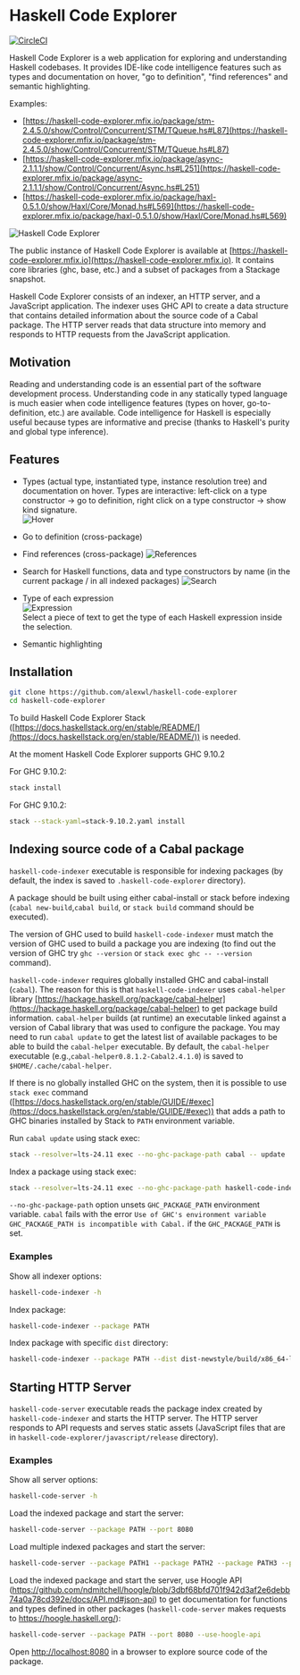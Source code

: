 # Haskell Code Explorer

[![CircleCI](https://circleci.com/gh/alexwl/haskell-code-explorer/tree/master.svg?style=svg)](https://circleci.com/gh/alexwl/haskell-code-explorer/tree/master)

Haskell Code Explorer is a web application for exploring and understanding Haskell codebases. It provides IDE-like code intelligence features such as types and documentation on hover, "go to definition", "find references" and semantic highlighting.

Examples:

- [https://haskell-code-explorer.mfix.io/package/stm-2.4.5.0/show/Control/Concurrent/STM/TQueue.hs#L87](https://haskell-code-explorer.mfix.io/package/stm-2.4.5.0/show/Control/Concurrent/STM/TQueue.hs#L87)
- [https://haskell-code-explorer.mfix.io/package/async-2.1.1.1/show/Control/Concurrent/Async.hs#L251](https://haskell-code-explorer.mfix.io/package/async-2.1.1.1/show/Control/Concurrent/Async.hs#L251)
- [https://haskell-code-explorer.mfix.io/package/haxl-0.5.1.0/show/Haxl/Core/Monad.hs#L569](https://haskell-code-explorer.mfix.io/package/haxl-0.5.1.0/show/Haxl/Core/Monad.hs#L569)

![Haskell Code Explorer](https://haskell-code-explorer.mfix.io/screenshot.png)

The public instance of Haskell Code Explorer is available at [https://haskell-code-explorer.mfix.io](https://haskell-code-explorer.mfix.io). It contains core libraries (ghc, base, etc.) and a subset of packages from a Stackage snapshot.

Haskell Code Explorer consists of an indexer, an HTTP server, and a JavaScript application. The indexer uses GHC API to create a data structure that contains detailed information about the source code of a Cabal package. The HTTP server reads that data structure into memory and responds to HTTP requests from the JavaScript application.

## Motivation

Reading and understanding code is an essential part of the software development process. Understanding code in any statically typed language is much easier when code intelligence features (types on hover, go-to-definition, etc.) are available. Code intelligence for Haskell is especially useful because types are informative and precise (thanks to Haskell's purity and global type inference).

## Features

* Types (actual type, instantiated type, instance resolution tree) and documentation on hover. Types are interactive: left-click on a type constructor -> go to definition, right click on a type constructor -> show kind signature.<br />
  ![Hover](https://haskell-code-explorer.mfix.io/hover.png)

* Go to definition (cross-package)

* Find references (cross-package)
  ![References](https://haskell-code-explorer.mfix.io/references.png)

* Search for Haskell functions, data and type constructors by name (in the current package / in all indexed packages)
  ![Search](https://haskell-code-explorer.mfix.io/search.png)

* Type of each expression<br />
  ![Expression](https://haskell-code-explorer.mfix.io/expressions.png)<br />
  Select a piece of text to get the type of each Haskell expression inside the selection.

* Semantic highlighting

## Installation

```bash
git clone https://github.com/alexwl/haskell-code-explorer
cd haskell-code-explorer
```

To build Haskell Code Explorer Stack ([https://docs.haskellstack.org/en/stable/README/](https://docs.haskellstack.org/en/stable/README/)) is needed.

At the moment Haskell Code Explorer supports GHC 9.10.2

For GHC 9.10.2:

```bash
stack install
```

For GHC 9.10.2:

```bash
stack --stack-yaml=stack-9.10.2.yaml install
```

## Indexing source code of a Cabal package

`haskell-code-indexer` executable is responsible for indexing packages (by default, the index is saved to `.haskell-code-explorer` directory).

A package should be built using either cabal-install or stack before indexing (`cabal new-build`,`cabal build`, or `stack build` command should be executed).

The version of GHC used to build `haskell-code-indexer` must match the version of GHC used to build a package you are indexing (to find out the version of GHC try `ghc --version` or `stack exec ghc -- --version` command).

`haskell-code-indexer` requires globally installed GHC and cabal-install (`cabal`). The reason for this is that `haskell-code-indexer` uses `cabal-helper` library [https://hackage.haskell.org/package/cabal-helper](https://hackage.haskell.org/package/cabal-helper) to get package build information. `cabal-helper` builds (at runtime) an executable linked against a version of Cabal library that was used to configure the package. You may need to run `cabal update` to get the latest list of available packages to be able to build the `cabal-helper` executable. By default, the `cabal-helper` executable (e.g.,`cabal-helper0.8.1.2-Cabal2.4.1.0`) is saved to `$HOME/.cache/cabal-helper`.

If there is no globally installed GHC on the system, then it is possible to use `stack exec` command ([https://docs.haskellstack.org/en/stable/GUIDE/#exec](https://docs.haskellstack.org/en/stable/GUIDE/#exec)) that adds a path to GHC binaries installed by Stack to `PATH` environment variable.

Run `cabal update` using stack exec:
```bash
stack --resolver=lts-24.11 exec --no-ghc-package-path cabal -- update
```

Index a package using stack exec:
```bash
stack --resolver=lts-24.11 exec --no-ghc-package-path haskell-code-indexer -- INDEXER_OPTIONS
```

`--no-ghc-package-path` option unsets `GHC_PACKAGE_PATH` environment variable. `cabal` fails with the error `Use of GHC's environment variable GHC_PACKAGE_PATH is incompatible with Cabal.` if the `GHC_PACKAGE_PATH` is set.

### Examples

Show all indexer options:
```bash
haskell-code-indexer -h
```

Index package:
```bash
haskell-code-indexer --package PATH
```

Index package with specific `dist` directory:
```bash
haskell-code-indexer --package PATH --dist dist-newstyle/build/x86_64-linux/ghc-8.2.2/hpath-0.9.2
```

## Starting HTTP Server

`haskell-code-server` executable reads the package index created by `haskell-code-indexer` and starts the HTTP server. The HTTP server responds to API requests and serves static assets (JavaScript files that are in `haskell-code-explorer/javascript/release` directory).

### Examples

Show all server options:

```bash
haskell-code-server -h
```

Load the indexed package and start the server:

```bash
haskell-code-server --package PATH --port 8080
```

Load multiple indexed packages and start the server:

```bash
haskell-code-server --package PATH1 --package PATH2 --package PATH3 --port 8080
```

Load the indexed package and start the server, use Hoogle API (https://github.com/ndmitchell/hoogle/blob/3dbf68bfd701f942d3af2e6debb74a0a78cd392e/docs/API.md#json-api) to get documentation for functions and types defined in other packages (`haskell-code-server` makes requests to https://hoogle.haskell.org/):

```bash
haskell-code-server --package PATH --port 8080 --use-hoogle-api
```

Open [http://localhost:8080](http://localhost:8080) in a browser to explore source code of the package.
